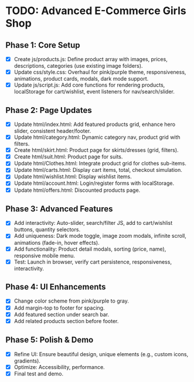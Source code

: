 # TODO: Advanced E-Commerce Girls Shop

## Phase 1: Core Setup
- [x] Create js/products.js: Define product array with images, prices, descriptions, categories (use existing image folders).
- [x] Update css/style.css: Overhaul for pink/purple theme, responsiveness, animations, product cards, modals, dark mode support.
- [x] Update js/script.js: Add core functions for rendering products, localStorage for cart/wishlist, event listeners for nav/search/slider.

## Phase 2: Page Updates
- [x] Update html/index.html: Add featured products grid, enhance hero slider, consistent header/footer.
- [x] Update html/category.html: Dynamic category nav, product grid with filters.
- [x] Create html/skirt.html: Product page for skirts/dresses (grid, filters).
- [x] Create html/suit.html: Product page for suits.
- [x] Update html/Clothes.html: Integrate product grid for clothes sub-items.
- [x] Update html/carts.html: Display cart items, total, checkout simulation.
- [x] Update html/wishlist.html: Display wishlist items.
- [x] Update html/account.html: Login/register forms with localStorage.
- [x] Update html/offers.html: Discounted products page.

## Phase 3: Advanced Features
- [x] Add interactivity: Auto-slider, search/filter JS, add to cart/wishlist buttons, quantity selectors.
- [x] Add uniqueness: Dark mode toggle, image zoom modals, infinite scroll, animations (fade-in, hover effects).
- [x] Add functionality: Product detail modals, sorting (price, name), responsive mobile menu.
- [x] Test: Launch in browser, verify cart persistence, responsiveness, interactivity.

## Phase 4: UI Enhancements
- [x] Change color scheme from pink/purple to gray.
- [x] Add margin-top to footer for spacing.
- [x] Add featured section under search bar.
- [x] Add related products section before footer.

## Phase 5: Polish & Demo
- [x] Refine UI: Ensure beautiful design, unique elements (e.g., custom icons, gradients).
- [x] Optimize: Accessibility, performance.
- [x] Final test and demo.
